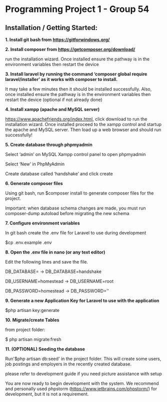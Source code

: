 <h1>Programming Project 1 - Group 54</h1>

<h2> Installation / Getting Started: </h2>

<b>1. Install git bash from https://gitforwindows.org/</b>

<b>2. Install composer from https://getcomposer.org/download/</b>
    
run the installation wizard. Once installed ensure the pathway is in the environment variables then restart the device 

<b>3. Install laravel by running the command ‘composer global require laravel/installer’ as it works with composer to install. </b>

It may take a few minutes then it should be installed successfully. Also, once installed ensure the pathway is in the environment variables then restart the device (optional if not already done)  

<b>4. Install xampp (apache and MySQL server)</b>

https://www.apachefriends.org/index.html, click download to run the installation wizard. Once installed proceed to the xampp control and startup the apache and MySQL server. Then load up a web browser and should run successfully!

<b>5. Create database through phpmyadmin</b>

Select ‘admin’ on MySQL Xampp control panel to open phpmyadmin

Select ‘New’ in PhpMyAdmin

Create database called ‘handshake’ and click create

<b>6. Generate composer files</b>

Using git bash, run $composer install to generate composer files for the project.

Important: when database schema changes are made, you must run composer-dump autoload before migrating the new schema

<b>7. Configure environment variables</b>

In git bash create the .env file for Laravel to use during development 

$cp .env.example .env

<b>8. Open the .env file in nano (or any text editor)</b>

Edit the following lines and save the file.

DB_DATABASE= -> DB_DATABASE=handshake

DB_USERNAME=homestead -> DB_USERNAME=root

DB_PASSWORD=homestead -> DB_PASSWORD=’’

<b>9. Generate a new Application Key for Laravel to use with the application</b>

$php artisan key:generate

<b>10. Migrate/create Tables</b>

from project folder:

$ php artisan migrate:fresh

<b>11. (OPTIONAL) Seeding the database</b>

Run'$php artisan db:seed' in the project folder. This will create some users, job postings and employers in the recently created database.

please refer to development guide if you need picture assistance with setup

You are now ready to begin development with the system. We recommend and personally used phpstorm (https://www.jetbrains.com/phpstorm/) for development, but it is not a requirement.	
